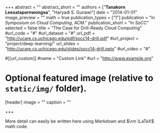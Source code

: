 +++
abstract = ""
abstract_short = ""
authors = ["**Tanakorn Leesatapornwongsa**", "Haryadi S. Gunawi"]
date = "2014-01-01"
image_preview = ""
math = true
publication_types = ["1"]
publication = "In *Symposium on Cloud Computing*, ACM."
publication_short = "In *SoCC*"
selected = false
title = "The Case for Drill-Ready Cloud Computing"
#url_code = "#"
#url_dataset = "#"
url_pdf = "http://ucare.cs.uchicago.edu/pdf/socc14-drill.pdf"
#url_project = "project/deep-learning/"
url_slides = "http://ucare.cs.uchicago.edu/slides/socc14-drill.pptx"
#url_video = "#"

#[[url_custom]]
#name = "Custom Link"
#url = "http://www.example.org"

# Optional featured image (relative to `static/img/` folder).
[header]
image = ""
caption = ""

+++

More detail can easily be written here using *Markdown* and $\rm \LaTeX$ math code.
